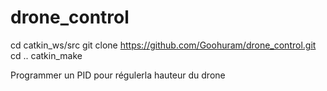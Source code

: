 # drone_control

cd catkin_ws/src
git clone https://github.com/Goohuram/drone_control.git
cd ..
catkin_make

Programmer un PID pour régulerla hauteur du drone
